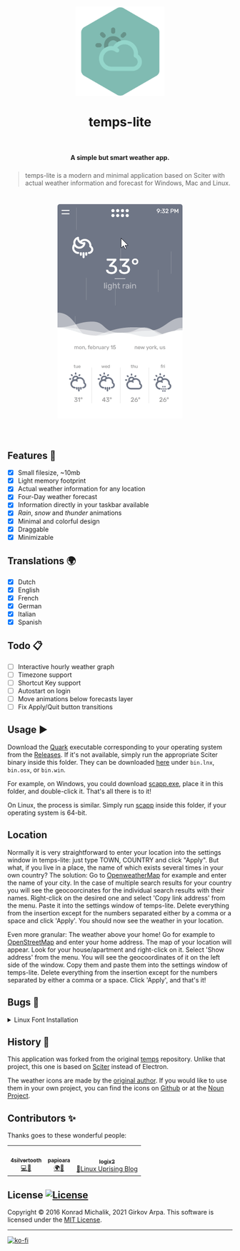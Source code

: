 <h1 align="center">
<a href="https://github.com/girkovarpa/temps-lite">
<img src="assets/app.png" alt="temps-lite" width="200"/></a><br/><br/>
temps-lite
<br/>
<br/>
</h1>

<h4 align="center">A simple but smart weather app.</h4>
<h5 align="center"></h5>

> temps-lite is a modern and minimal application based on Sciter with actual weather information and forecast for Windows, Mac and Linux.

<h1 align="center">
<img src="preview.gif" alt="temps-lite" width="280"/></a><br/><br/>
</h1>

## Features 🚀

- [x] Small filesize, ~10mb
- [x] Light memory footprint
- [x] Actual weather information for any location
- [x] Four-Day weather forecast
- [x] Information directly in your taskbar available
- [x] _Rain_, _snow_ and _thunder_ animations
- [x] Minimal and colorful design
- [x] Draggable
- [x] Minimizable

## Translations 🌍

- [x] Dutch
- [x] English
- [x] French
- [x] German
- [x] Italian
- [x] Spanish

## Todo 📋

- [ ] Interactive hourly weather graph
- [ ] Timezone support
- [ ] Shortcut Key support
- [ ] Autostart on login
- [ ] Move animations below forecasts layer
- [ ] Fix Apply/Quit button transitions

## Usage ▶️

Download the [Quark](https://quark.sciter.com/) executable corresponding to your operating system from the [Releases](https://github.com/GirkovArpa/temps-lite/releases).  If it's not available, simply run the appropriate Sciter binary inside this folder.  They can be downloaded [here](https://github.com/c-smile/sciter-sdk) under `bin.lnx`, `bin.osx`, or `bin.win`.

For example, on Windows, you could download [scapp.exe](https://github.com/c-smile/sciter-sdk/blob/master/bin.win/x32/scapp.exe), place it in this folder, and double-click it.  That's all there is to it!

On Linux, the process is similar.  Simply run [scapp](https://github.com/c-smile/sciter-sdk/blob/master/bin.lnx/x64/scapp) inside this folder, if your operating system is 64-bit.

## Location

Normally it is very straightforward to enter your location into the settings window in temps-lite: just type TOWN, COUNTRY and click "Apply". But what, if you live in a place, the name of which exists several times in your own country? The solution: Go to [OpenweatherMap](https://openweathermap.org/find?q=#) for example and enter the name of your city. In the case of multiple search results for your country you will see the geocoorcinates for the individual search results with their names. Right-click on the desired one and select 'Copy link address' from the menu. Paste it into the settings window of temps-lite. Delete everything from the insertion except for the numbers separated either by a comma or a space and click 'Apply'. You should now see the weather in your location.

Even more granular: The weather above your home! Go for example to [OpenStreetMap](https://www.openstreetmap.org/#map=6/51.330/10.453) and enter your home address. The map of your location will appear. Look for your house/apartment and right-click on it. Select 'Show address' from the menu. You will see the geocoordinates of it on the left side of the window. Copy them and paste them into the settings window of temps-lite. Delete everything from the insertion except for the numbers separated by either a comma or a space. Click 'Apply', and that's it!

## Bugs 🐛

<details>
  <summary>Linux Font Installation</summary>
  
  On Linux, a console window may appear with the following error message:
  
  > warning:css: in @font-face statement, failed to install font at ...

  To resolve this issue, please install the fonts [Rubik Regular 400](assets/fonts/rubik/Rubik\%20Regular\%20400.ttf) & [Rubik Bold 700](assets/fonts/rubik/Rubik\%20Bold\%20700.ttf) manually, then delete (or comment-out) line `6` from [main.htm](main.htm):

  ```html
  <link href="rubik.css" rel="stylesheet">
  ```
</details>

## History 📜

This application was forked from the original [temps](https://github.com/jackd248/temps) repository.  Unlike that project, this one is based on [Sciter](https://sciter.com/) instead of Electron.

The weather icons are made by the [original author](https://github.com/jackd248). If you would like to use them in your own project, you can find the icons on [Github](https://github.com/jackd248/weather-iconic) or at the [Noun Project](https://thenounproject.com/konradmichalik/collection/weather/).

## Contributors ✨

Thanks goes to these wonderful people:

<table>
  <tr>
    <td align="center"><a href="https://github.com/4silvertooth"><img src="https://avatars.githubusercontent.com/u/793967?v=3?s=100" width="100px;" alt=""/><br /><sub><b>4silvertooth</b></sub></a><br /><a href="https://github.com/GirkovArpa/temps-lite/commit/8a06af5921ea8005d49e9ac90e750ba912fa17cb" title="Code">💻</a><a href="https://github.com/GirkovArpa/temps-lite/commit/b977bb2327f797ec0b6ed1acd82f677ae96cfd9b" title="Linux">🐧</a> 
    <td align="center"><a href="https://github.com/papioara"><img src="https://avatars.githubusercontent.com/u/31970041?v=3?s=100" width="100px;" alt=""/><br /><sub><b>papioara</b></sub></a><br /><a href="https://github.com/GirkovArpa/temps-lite/issues/1#issuecomment-774692453" title="Translations">🌍</a><a href="https://github.com/GirkovArpa/temps-lite/pull/9" title="Bug Fixes">🐛</a></td>
    <td align="center"><a href="https://github.com/logix2"><img src="https://avatars.githubusercontent.com/u/38005360?v=3?s=100" width="100px;" alt=""/><br /><sub><b>logix2</b></sub></a><br /><a href="https://github.com/GirkovArpa/temps-lite/issues/17#issuecomment-785044732" title="Linux">🐧</a><a href="https://www.linuxuprising.com/" title="Linux Uprising Blog">Linux Uprising Blog</a></td>
  </tr>
</table>

## License [![License](https://img.shields.io/github/license/jackd248/temps.svg?style=flat-square)]()

Copyright © 2016 Konrad Michalik, 2021 Girkov Arpa. This software is licensed under the [MIT License](LICENSE).

___
[![ko-fi](https://ko-fi.com/img/githubbutton_sm.svg)](https://ko-fi.com/V7V43JLTO)
